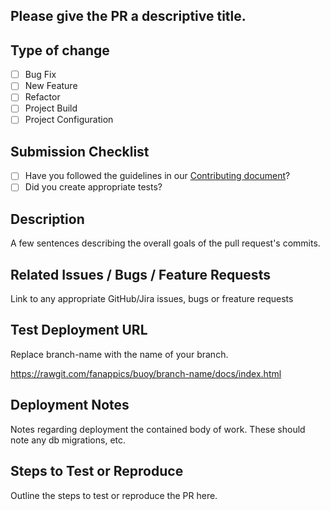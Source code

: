 ## Please give the PR a descriptive title.

## Type of change

- [ ] Bug Fix
- [ ] New Feature
- [ ] Refactor
- [ ] Project Build
- [ ] Project Configuration

## Submission Checklist

- [ ] Have you followed the guidelines in our [Contributing document](https://github.com/fanappics/buoy/blob/master/CONTRIBUTING.md)?
- [ ] Did you create appropriate tests?

## Description

A few sentences describing the overall goals of the pull request's commits.

## Related Issues / Bugs / Feature Requests

Link to any appropriate GitHub/Jira issues, bugs or freature requests

## Test Deployment URL

Replace branch-name with the name of your branch.

https://rawgit.com/fanappics/buoy/branch-name/docs/index.html

## Deployment Notes

Notes regarding deployment the contained body of work.  These should note any
db migrations, etc.

## Steps to Test or Reproduce

Outline the steps to test or reproduce the PR here.